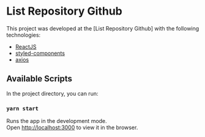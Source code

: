 <h1>
    List Repository Github <br />
</h1>

<h4 align="center">
  
</h4>

This project was developed at the [List Repository Github] with the following technologies:

- [ReactJS](https://reactjs.org/)
- [styled-components](https://www.styled-components.com/)
- [axios](https://github.com/axios/axios)

## Available Scripts

In the project directory, you can run:

### `yarn start`

Runs the app in the development mode.<br />
Open [http://localhost:3000](http://localhost:3000) to view it in the browser.
